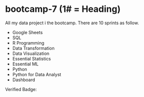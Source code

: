 # bootcamp-7 (1# = Heading)

All my data project i the bootcamp. There are 10 sprints as follow.

- Google Sheets
- SQL
- R Programming
- Data Transformation
- Data Visualization
- Essential Statistics
- Essential ML
- Python
- Python for Data Analyst
- Dashboard

Verified Badge: 
